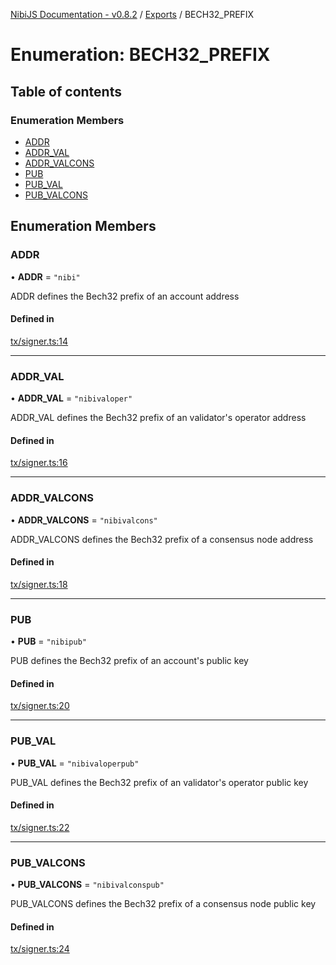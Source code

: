 [NibiJS Documentation - v0.8.2](../intro.md) / [Exports](../modules.md) / BECH32\_PREFIX

# Enumeration: BECH32\_PREFIX

## Table of contents

### Enumeration Members

- [ADDR](BECH32_PREFIX.md#addr)
- [ADDR\_VAL](BECH32_PREFIX.md#addr_val)
- [ADDR\_VALCONS](BECH32_PREFIX.md#addr_valcons)
- [PUB](BECH32_PREFIX.md#pub)
- [PUB\_VAL](BECH32_PREFIX.md#pub_val)
- [PUB\_VALCONS](BECH32_PREFIX.md#pub_valcons)

## Enumeration Members

### ADDR

• **ADDR** = ``"nibi"``

ADDR defines the Bech32 prefix of an account address

#### Defined in

[tx/signer.ts:14](https://github.com/NibiruChain/ts-sdk/blob/338fbe5/packages/nibijs/src/tx/signer.ts#L14)

___

### ADDR\_VAL

• **ADDR\_VAL** = ``"nibivaloper"``

ADDR_VAL defines the Bech32 prefix of an validator's operator address

#### Defined in

[tx/signer.ts:16](https://github.com/NibiruChain/ts-sdk/blob/338fbe5/packages/nibijs/src/tx/signer.ts#L16)

___

### ADDR\_VALCONS

• **ADDR\_VALCONS** = ``"nibivalcons"``

ADDR_VALCONS defines the Bech32 prefix of a consensus node address

#### Defined in

[tx/signer.ts:18](https://github.com/NibiruChain/ts-sdk/blob/338fbe5/packages/nibijs/src/tx/signer.ts#L18)

___

### PUB

• **PUB** = ``"nibipub"``

PUB defines the Bech32 prefix of an account's public key

#### Defined in

[tx/signer.ts:20](https://github.com/NibiruChain/ts-sdk/blob/338fbe5/packages/nibijs/src/tx/signer.ts#L20)

___

### PUB\_VAL

• **PUB\_VAL** = ``"nibivaloperpub"``

PUB_VAL defines the Bech32 prefix of an validator's operator public key

#### Defined in

[tx/signer.ts:22](https://github.com/NibiruChain/ts-sdk/blob/338fbe5/packages/nibijs/src/tx/signer.ts#L22)

___

### PUB\_VALCONS

• **PUB\_VALCONS** = ``"nibivalconspub"``

PUB_VALCONS defines the Bech32 prefix of a consensus node public key

#### Defined in

[tx/signer.ts:24](https://github.com/NibiruChain/ts-sdk/blob/338fbe5/packages/nibijs/src/tx/signer.ts#L24)

